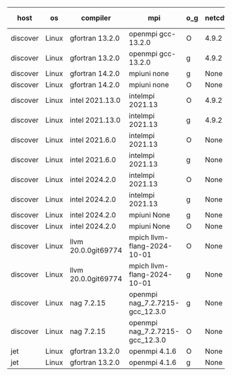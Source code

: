 

| host     | os       | compiler                              | mpi                      | o_g        | netcdf        | build       | u_pass          | u_fail          | s_pass            | s_fail            | e_pass             | e_fail             | nuopc_pass       | nuopc_fail       | artifacts link          |
|----------|----------|---------------------------------------|--------------------------|------------|---------------|-------------|-----------------|-----------------|-------------------|-------------------|--------------------|--------------------|------------------|------------------|-------------------------|
| discover | Linux | gfortran 13.2.0 | openmpi gcc-13.2.0  | O | 4.9.2  | PASS | 14197 | 0 | 51 | 0 | 80 | 0 | 57 | 0 | <a href="https://github.com/esmf-org/esmf-test-artifacts/tree/550d7dabeaf9a71a3b6465e39744d03d8930c929/develop/gfortran/13.2.0/O/openmpi/gcc-13.2.0" target="_blank">550d7da</a> | 
| discover | Linux | gfortran 13.2.0 | openmpi gcc-13.2.0  | g | 4.9.2  | PASS | 14197 | 0 | 51 | 0 | 80 | 0 | 57 | 0 | <a href="https://github.com/esmf-org/esmf-test-artifacts/tree/466ad10a1710a0b41fe222902332a1be6bc25bbb/develop/gfortran/13.2.0/g/openmpi/gcc-13.2.0" target="_blank">466ad10</a> | 
| discover | Linux | gfortran 14.2.0 | mpiuni none  | g | None  | PASS | 12528 | 0 | 9 | 0 | 42 | 0 | None | None | <a href="https://github.com/esmf-org/esmf-test-artifacts/tree/77684c3a068efddf3baf14f67409f66a068101e1/develop/gfortran/14.2.0/g/mpiuni/none" target="_blank">77684c3</a> | 
| discover | Linux | gfortran 14.2.0 | mpiuni none  | O | None  | PASS | 12528 | 0 | 9 | 0 | 42 | 0 | None | None | <a href="https://github.com/esmf-org/esmf-test-artifacts/tree/ab5b8d9369407e780bf40f84e4c108b943594a91/develop/gfortran/14.2.0/O/mpiuni/none" target="_blank">ab5b8d9</a> | 
| discover | Linux | intel 2021.13.0 | intelmpi 2021.13  | O | 4.9.2  | PASS | 14197 | 0 | 51 | 0 | 80 | 0 | 57 | 0 | <a href="https://github.com/esmf-org/esmf-test-artifacts/tree/3bab3f1cbfa86a95265bdb9ed822a830a19e1dd1/develop/intel/2021.13.0/O/intelmpi/2021.13" target="_blank">3bab3f1</a> | 
| discover | Linux | intel 2021.13.0 | intelmpi 2021.13  | g | 4.9.2  | PASS | 14197 | 0 | 51 | 0 | 80 | 0 | 57 | 0 | <a href="https://github.com/esmf-org/esmf-test-artifacts/tree/294deb4aa4a7f01d967f344ac1f2ee65995e9d7e/develop/intel/2021.13.0/g/intelmpi/2021.13" target="_blank">294deb4</a> | 
| discover | Linux | intel 2021.6.0 | intelmpi 2021.13  | O | None  | PASS | 14197 | 0 | 51 | 0 | 80 | 0 | 57 | 0 | <a href="https://github.com/esmf-org/esmf-test-artifacts/tree/13f7ebd8fefbe4c3f335774f7a9607d70fb5a84d/develop/intel/2021.6.0/O/intelmpi/2021.13" target="_blank">13f7ebd</a> | 
| discover | Linux | intel 2021.6.0 | intelmpi 2021.13  | g | None  | PASS | 14197 | 0 | 51 | 0 | 80 | 0 | 57 | 0 | <a href="https://github.com/esmf-org/esmf-test-artifacts/tree/bd2403c11e519af3b601d7daa5ef41ed772bdf1d/develop/intel/2021.6.0/g/intelmpi/2021.13" target="_blank">bd2403c</a> | 
| discover | Linux | intel 2024.2.0 | intelmpi 2021.13  | O | None  | PASS | None | None | None | None | None | None | 0 | 0 | <a href="https://github.com/esmf-org/esmf-test-artifacts/tree/f4db2131a6d3455146395d6cac0a95b660284283/develop/intel/2024.2.0/O/intelmpi/2021.13" target="_blank">f4db213</a> | 
| discover | Linux | intel 2024.2.0 | intelmpi 2021.13  | g | None  | PASS | 14195 | 2 | 51 | 0 | 80 | 0 | 57 | 0 | <a href="https://github.com/esmf-org/esmf-test-artifacts/tree/1aadc6634559d7c147ed5d335927d87c9576d21d/develop/intel/2024.2.0/g/intelmpi/2021.13" target="_blank">1aadc66</a> | 
| discover | Linux | intel 2024.2.0 | mpiuni None  | g | None  | PASS | 12527 | 1 | 9 | 0 | 42 | 0 | None | None | <a href="https://github.com/esmf-org/esmf-test-artifacts/tree/f7a9bd111f8eeda84cd3c09afbafb67a74fd1356/develop/intel/2024.2.0/g/mpiuni/None" target="_blank">f7a9bd1</a> | 
| discover | Linux | intel 2024.2.0 | mpiuni None  | O | None  | PASS | 12528 | 0 | 9 | 0 | 42 | 0 | None | None | <a href="https://github.com/esmf-org/esmf-test-artifacts/tree/51fd34cf5cbdfd2f60fc27083ff4b91bf5edc7f3/develop/intel/2024.2.0/O/mpiuni/None" target="_blank">51fd34c</a> | 
| discover | Linux | llvm 20.0.0git69774 | mpich llvm-flang-2024-10-01  | O | None  | PASS | 14158 | 39 | 18 | 33 | 76 | 4 | 14 | 43 | <a href="https://github.com/esmf-org/esmf-test-artifacts/tree/3c117a7c2cd5547c53d93783ffbf921241f85a5f/develop/llvm/20.0.0git69774/O/mpich/llvm-flang-2024-10-01" target="_blank">3c117a7</a> | 
| discover | Linux | llvm 20.0.0git69774 | mpich llvm-flang-2024-10-01  | g | None  | PASS | 14161 | 36 | 18 | 33 | 76 | 4 | 14 | 43 | <a href="https://github.com/esmf-org/esmf-test-artifacts/tree/60ed80cdc5972f6f31ec4559a98a45e0e2dbc707/develop/llvm/20.0.0git69774/g/mpich/llvm-flang-2024-10-01" target="_blank">60ed80c</a> | 
| discover | Linux | nag 7.2.15 | openmpi nag_7.2.7215-gcc_12.3.0  | g | None  | PASS | 14197 | 0 | 51 | 0 | 80 | 0 | 57 | 0 | <a href="https://github.com/esmf-org/esmf-test-artifacts/tree/5036bbf03f13968a6e7cb6748a7904f7fff22212/develop/nag/7.2.15/g/openmpi/nag_7.2.7215-gcc_12.3.0" target="_blank">5036bbf</a> | 
| discover | Linux | nag 7.2.15 | openmpi nag_7.2.7215-gcc_12.3.0  | O | None  | PASS | 14197 | 0 | 51 | 0 | 80 | 0 | 57 | 0 | <a href="https://github.com/esmf-org/esmf-test-artifacts/tree/cfe1af897d8d6d95db7a705c764f462385cb295a/develop/nag/7.2.15/O/openmpi/nag_7.2.7215-gcc_12.3.0" target="_blank">cfe1af8</a> | 
| jet | Linux | gfortran 13.2.0 | openmpi 4.1.6  | O | None  | PASS | 14197 | 0 | 51 | 0 | 80 | 0 | 57 | 0 | <a href="https://github.com/esmf-org/esmf-test-artifacts/tree/85d465a1d21bdd883b8e07f69391ce09f73359a7/develop/gfortran/13.2.0/O/openmpi/4.1.6" target="_blank">85d465a</a> | 
| jet | Linux | gfortran 13.2.0 | openmpi 4.1.6  | g | None  | PASS | 14197 | 0 | 51 | 0 | 80 | 0 | 57 | 0 | <a href="https://github.com/esmf-org/esmf-test-artifacts/tree/3d67b294d56146dacee530e869c675424792d4a9/develop/gfortran/13.2.0/g/openmpi/4.1.6" target="_blank">3d67b29</a> | 
